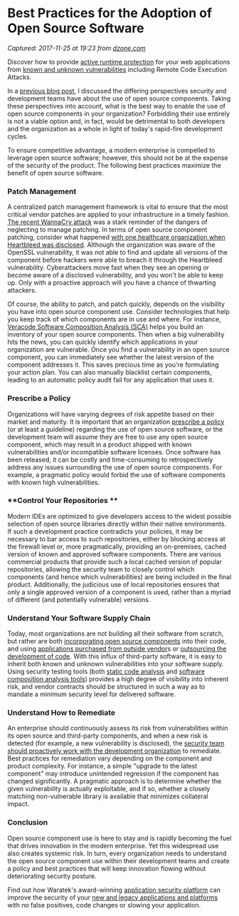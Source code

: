# Best Practices for the Adoption of Open Source Software

_Captured: 2017-11-25 at 19:23 from [dzone.com](https://dzone.com/articles/best-practices-for-the-adoption-of-open-source-sof?edition=337908&utm_source=Daily%20Digest&utm_medium=email&utm_campaign=Daily%20Digest%202017-11-25)_

Discover how to provide [active runtime protection](https://dzone.com/go?i=255346&u=https%3A%2F%2Fwww.waratek.com%2Fruntime-application-self-protection-rasp%2F%3Futm_source%3DDZone%26utm_campaign%3Dba%26utm_medium%3Dprerolltextad%26utm_content%3Drasp) for your web applications from [known and unknown vulnerabilities](https://dzone.com/go?i=255346&u=https%3A%2F%2Fwww.waratek.com%2Fruntime-application-self-protection-rasp%2F%3Futm_source%3DDZone%26utm_campaign%3Dba%26utm_medium%3Dprerolltextad%26utm_content%3Drasp) including Remote Code Execution Attacks.

In a [previous blog post](http://www.veracode.com/blog/managing-appsec/development-and-security-have-different-perspectives-open-source-components), I discussed the differing perspectives security and development teams have about the use of open source components. Taking these perspectives into account, what is the best way to enable the use of open source components in your organization? Forbidding their use entirely is not a viable option and, in fact, would be detrimental to both developers and the organization as a whole in light of today's rapid-fire development cycles.

To ensure competitive advantage, a modern enterprise is compelled to leverage open source software; however, this should not be at the expense of the security of the product. The following best practices maximize the benefit of open source software.

### **Patch Management**

A centralized patch management framework is vital to ensure that the most critical vendor patches are applied to your infrastructure in a timely fashion. [The recent WannaCry attack](http://www.veracode.com/blog/security-news/wannacry-ransomware-attack-symptom-bigger-problem) was a stark reminder of the dangers of neglecting to manage patching. In terms of open source component patching, consider what happened [with one healthcare organization when Heartbleed was disclosed](http://www.veracode.com/blog/2014/10/the-heartbleed-vulnerability-healthcares-chronic-problem). Although the organization was aware of the OpenSSL vulnerability, it was not able to find and update all versions of the component before hackers were able to breach it through the Heartbleed vulnerability. Cyberattackers move fast when they see an opening or become aware of a disclosed vulnerability, and you won't be able to keep up. Only with a proactive approach will you have a chance of thwarting attackers.

Of course, the ability to patch, and patch quickly, depends on the visibility you have into open source component use. Consider technologies that help you keep track of which components are in use and where. For instance, [Veracode Software Composition Analysis (SCA)](http://www.veracode.com/products/software-composition-analysis) helps you build an inventory of your open source components. Then when a big vulnerability hits the news, you can quickly identify which applications in your organization are vulnerable. Once you find a vulnerability in an open source component, you can immediately see whether the latest version of the component addresses it. This saves precious time as you're formulating your action plan. You can also manually blacklist certain components, leading to an automatic policy audit fail for any application that uses it.

### **Prescribe a Policy**

Organizations will have varying degrees of risk appetite based on their market and maturity. It is important that an organization [prescribe a policy](http://www.veracode.com/sites/default/files/Resources/eBooks/best-practice-approach-to-application-security-governance.pdf) (or at least a guideline) regarding the use of open source software, or the development team will assume they are free to use any open source component, which may result in a product shipped with known vulnerabilities and/or incompatible software licenses. Once software has been released, it can be costly and time-consuming to retrospectively address any issues surrounding the use of open source components. For example, a pragmatic policy would forbid the use of software components with known high vulnerabilities.

### **Control Your Repositories **

Modern IDEs are optimized to give developers access to the widest possible selection of open source libraries directly within their native environments. If such a development practice contradicts your policies, it may be necessary to bar access to such repositories, either by blocking access at the firewall level or, more pragmatically, providing an on-premises, cached version of known and approved software components. There are various commercial products that provide such a local cached version of popular repositories, allowing the security team to closely control which components (and hence which vulnerabilities) are being included in the final product. Additionally, the judicious use of local repositories ensures that only a single approved version of a component is used, rather than a myriad of different (and potentially vulnerable) versions.

### Understand Your Software Supply Chain

Today, most organizations are not building all their software from scratch, but rather are both [incorporating open source components](http://www.veracode.com/blog/managing-appsec/do-you-use-open-source-components-find-out-what-our-latest-research-reveals) into their code, and using [applications purchased from outside vendor](https://info.veracode.com/what-applications-now-look-like-infographic-resource.html)s or [outsourcing the development of code](http://www.veracode.com/blog/managing-appsec/you-outsource-code-development-%E2%80%93-think-about-security-implications). With this influx of third-party software, it is easy to inherit both known and unknown vulnerabilities into your software supply. Using security testing tools (both [static code analysis](http://www.veracode.com/products/binary-static-analysis-sast) and [software composition analysis tools](http://www.veracode.com/products/software-composition-analysis)) provides a high degree of visibility into inherent risk, and vendor contracts should be structured in such a way as to mandate a minimum security level for delivered software.

### Understand How to Remediate

An enterprise should continuously assess its risk from vulnerabilities within its open source and third-party components, and when a new risk is detected (for example, a new vulnerability is disclosed), the [security team should proactively work with the development organization](https://dzone.com/articles/security-make-a-commitment-to-working-with-develop) to remediate. Best practices for remediation vary depending on the component and product complexity. For instance, a simple "upgrade to the latest component" may introduce unintended regression if the component has changed significantly. A pragmatic approach is to determine whether the given vulnerability is actually exploitable, and if so, whether a closely matching non-vulnerable library is available that minimizes collateral impact.

### Conclusion

Open source component use is here to stay and is rapidly becoming the fuel that drives innovation in the modern enterprise. Yet this widespread use also creates systemic risk. In turn, every organization needs to understand the open source component use within their development teams and create a policy and best practices that will keep innovation flowing without deteriorating security posture.

Find out how Waratek's award-winning [application security platform](https://dzone.com/go?i=255347&u=https%3A%2F%2Fwww.waratek.com%2Fapplication-security-platform%2F%3Futm_source%3DDZone%26utm_campaign%3Dba%26utm_medium%3Dpostrolltextad%26utm_content%3Dappsecplatform) can improve the security of your [new and legacy applications and platforms](https://dzone.com/go?i=255347&u=https%3A%2F%2Fwww.waratek.com%2Fsolutions%2Flegacy-platforms%2F%3Futm_source%3DDZone%26utm_campaign%3Dba%26utm_medium%3Dpostrolltextad%26utm_content%3Dlegacy) with no false positives, code changes or slowing your application.
